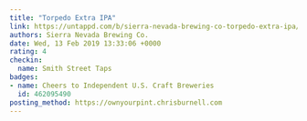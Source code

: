 ```yaml
---
title: "Torpedo Extra IPA"
link: https://untappd.com/b/sierra-nevada-brewing-co-torpedo-extra-ipa/4997
authors: Sierra Nevada Brewing Co.
date: Wed, 13 Feb 2019 13:33:06 +0000
rating: 4
checkin:
  name: Smith Street Taps
badges:
- name: Cheers to Independent U.S. Craft Breweries
  id: 462095490
posting_method: https://ownyourpint.chrisburnell.com
---
```

